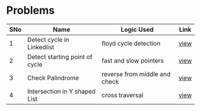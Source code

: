 # Problems

SNo | Name | Logic Used | Link |
----|------|------------|------|
1 | Detect cycle in Linkedlist | floyd cycle detection | [view](detect_cycle_list.cpp)
2 | Detect starting point of cycle | fast and slow pointers | [view](cycle_start.cpp)
3 | Check Palindrome | reverse from middle and check | [view](palindrome_list.cpp)
4 | Intersection in Y shaped List | cross traversal | [view](intersection_Y.cpp)